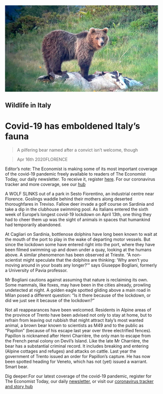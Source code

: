 ![](./images/20200418_EUP003_0.jpg)

## Wildlife in Italy

# Covid-19 has emboldened Italy’s fauna

> A pilfering bear named after a convict isn’t welcome, though

> Apr 16th 2020FLORENCE

Editor’s note: The Economist is making some of its most important coverage of the covid-19 pandemic freely available to readers of The Economist Today, our daily newsletter. To receive it, register [here](https://www.economist.com//newslettersignup). For our coronavirus tracker and more coverage, see our [hub](https://www.economist.com//coronavirus)

A WOLF SLINKS out of a park in Sesto Fiorentino, an industrial centre near Florence. Goslings waddle behind their mothers along deserted thoroughfares in Treviso. Fallow deer invade a golf course on Sardinia and take a dip in the clubhouse swimming pool. As Italians entered the sixth week of Europe’s longest covid-19 lockdown on April 13th, one thing they had to cheer them up was the sight of animals in spaces that humankind had temporarily abandoned.

At Cagliari on Sardinia, bottlenose dolphins have long been known to wait at the mouth of the port to play in the wake of departing motor vessels. But since the lockdown some have entered right into the port, where they have been filmed swimming up and down under a quay, looking at the humans above. A similar phenomenon has been observed at Trieste. “A non-scientist might speculate that the dolphins are thinking: ‘Why aren’t you moving around in your boats any longer?’” says Giuseppe Bogliani, formerly a University of Pavia professor.

Mr Bogliani cautions against assuming that nature is reclaiming its own. Some mammals, like foxes, may have been in the cities already, prowling undetected at night. A golden eagle spotted gliding above a main road in Milan posed a different question: “Is it there because of the lockdown, or did we just see it because of the lockdown?”

Not all reappearances have been welcomed. Residents in Alpine areas of the province of Trento have been advised not only to stay at home, but to refrain from leaving out rubbish that might attract Italy’s most wanted animal, a brown bear known to scientists as M49 and to the public as “Papillon” (because of his escape last year over three electrified fences). Papillon is nicknamed after Henri Charrière, the only man to escape from the French penal colony on Devil’s Island. Like the late Mr Charrière, the bear has a substantial criminal record. It includes breaking and entering (Alpine cottages and refuges) and attacks on cattle. Last year the government of Trento issued an order for Papillon’s capture. He has now been spotted heading for Veneto, which has not (yet) issued a warrant. Smart bear.

Dig deeper:For our latest coverage of the covid-19 pandemic, register for The Economist Today, our daily [newsletter](https://www.economist.com//newslettersignup), or visit our [coronavirus tracker and story hub](https://www.economist.com//coronavirus)